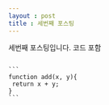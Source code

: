 ```yaml
---
layout : post
title : 세번째 포스팅
---
```


세번째 포스팅입니다.
코드 포함

<script src="https://gist.github.com/kwontaehoon/d4338db8a1050ed822144f329eb0d7fa.js"></script>

<pre>
<code>
```
function add(x, y){
 return x + y;
}
```
</code>
</pre>

